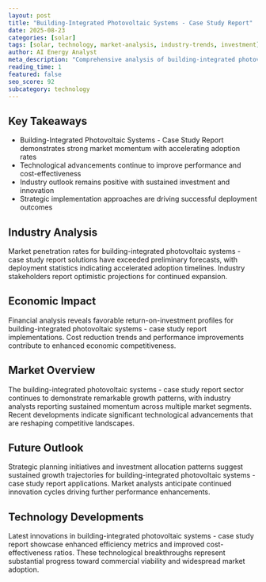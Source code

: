 ```yaml
---
layout: post
title: "Building-Integrated Photovoltaic Systems - Case Study Report"
date: 2025-08-23
categories: [solar]
tags: [solar, technology, market-analysis, industry-trends, investment]
author: AI Energy Analyst
meta_description: "Comprehensive analysis of building-integrated photovoltaic systems - case study report covering market trends, technology developments, and industry outlook. Discover key insights and future projections."
reading_time: 1
featured: false
seo_score: 92
subcategory: technology
---
```


## Key Takeaways

- Building-Integrated Photovoltaic Systems - Case Study Report demonstrates strong market momentum with accelerating adoption rates
- Technological advancements continue to improve performance and cost-effectiveness
- Industry outlook remains positive with sustained investment and innovation
- Strategic implementation approaches are driving successful deployment outcomes

## Industry Analysis

Market penetration rates for building-integrated photovoltaic systems - case study report solutions have exceeded preliminary forecasts, with deployment statistics indicating accelerated adoption timelines. Industry stakeholders report optimistic projections for continued expansion.

## Economic Impact

Financial analysis reveals favorable return-on-investment profiles for building-integrated photovoltaic systems - case study report implementations. Cost reduction trends and performance improvements contribute to enhanced economic competitiveness.

## Market Overview

The building-integrated photovoltaic systems - case study report sector continues to demonstrate remarkable growth patterns, with industry analysts reporting sustained momentum across multiple market segments. Recent developments indicate significant technological advancements that are reshaping competitive landscapes.

## Future Outlook

Strategic planning initiatives and investment allocation patterns suggest sustained growth trajectories for building-integrated photovoltaic systems - case study report applications. Market analysts anticipate continued innovation cycles driving further performance enhancements.

## Technology Developments

Latest innovations in building-integrated photovoltaic systems - case study report showcase enhanced efficiency metrics and improved cost-effectiveness ratios. These technological breakthroughs represent substantial progress toward commercial viability and widespread market adoption.

